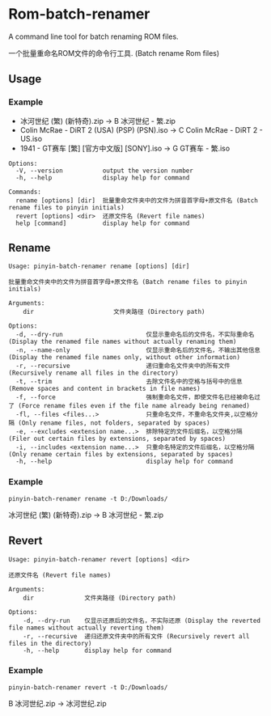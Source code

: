 # Rom-batch-renamer

A command line tool for batch renaming ROM files.

一个批量重命名ROM文件的命令行工具. (Batch rename Rom files)

## Usage


### Example

- 冰河世纪 (繁) (新特奇).zip -> B 冰河世纪 - 繁.zip
- Colin McRae - DiRT 2 (USA) (PSP) (PSN).iso -> C Colin McRae - DiRT 2 - US.iso
- 1941 - GT赛车 [繁] [官方中文版] [SONY].iso -> G GT赛车 - 繁.iso

```
Options:
  -V, --version           output the version number
  -h, --help              display help for command

Commands:
  rename [options] [dir]  批量重命文件夹中的文件为拼音首字母+原文件名 (Batch rename files to pinyin initials)
  revert [options] <dir>  还原文件名 (Revert file names)
  help [command]          display help for command
```

## Rename

```
Usage: pinyin-batch-renamer rename [options] [dir]

批量重命文件夹中的文件为拼音首字母+原文件名 (Batch rename files to pinyin initials)

Arguments:
    dir                      文件夹路径 (Directory path)

Options:
  -d, --dry-run                       仅显示重命名后的文件名，不实际重命名 (Display the renamed file names without actually renaming them)
  -n, --name-only                     仅显示重命名后的文件名，不输出其他信息 (Display the renamed file names only, without other information)
  -r, --recursive                     递归重命名文件夹中的所有文件 (Recursively rename all files in the directory)
  -t, --trim                          去除文件名中的空格与括号中的信息 (Remove spaces and content in brackets in file names)
  -f, --force                         强制重命名文件，即使文件名已经被命名过了 (Force rename files even if the file name already being renamed)
  -fl, --files <files...>             只重命名文件，不重命名文件夹,以空格分隔 (Only rename files, not folders, separated by spaces)
  -e, --excludes <extension name...>  排除特定的文件后缀名，以空格分隔 (Filer out certain files by extensions, separated by spaces)
  -i, --includes <extension name...>  只重命名特定的文件后缀名，以空格分隔 (Only rename certain files by extensions, separated by spaces)
  -h, --help                          display help for command
```

### Example
`pinyin-batch-renamer rename -t D:/Downloads/`

冰河世纪 (繁) (新特奇).zip -> B 冰河世纪 - 繁.zip

## Revert

```
Usage: pinyin-batch-renamer revert [options] <dir>

还原文件名 (Revert file names)

Arguments:
    dir              文件夹路径 (Directory path)

Options:
    -d, --dry-run    仅显示还原后的文件名，不实际还原 (Display the reverted file names without actually reverting them)
    -r, --recursive  递归还原文件夹中的所有文件 (Recursively revert all files in the directory)
    -h, --help       display help for command
```

### Example
`pinyin-batch-renamer revert -t D:/Downloads/`

B 冰河世纪.zip -> 冰河世纪.zip
